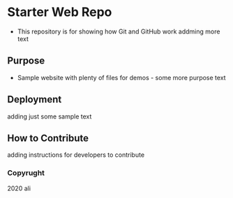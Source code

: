 # Starter Web Repo

* This repository is for showing how Git and GitHub work
 addming more text

## Purpose

* Sample website with plenty of files for demos - some more purpose text

## Deployment

adding just some sample text

## How to Contribute

adding instructions for developers to contribute

### Copyrught
2020 ali
